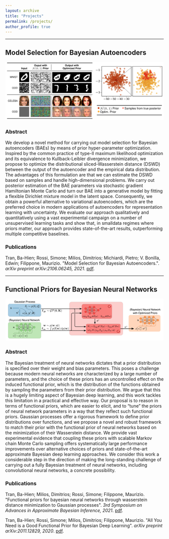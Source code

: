 ```yaml
---
layout: archive
title: "Projects"
permalink: /projects/
author_profile: true
---
```


<!--{% include base_path %}

{% for post in site.publications reversed %}
  {% include archive-single.html %}
{% endfor %}
-->

------------------------------------------------------------------------------
## Model Selection for Bayesian Autoencoders
![BRS](/files/abstract_figures/bae_prior.png)

### Abstract
We develop a novel method for carrying out model selection for Bayesian autoencoders (BAEs) by means of prior hyper-parameter optimization. Inspired by the common practice of type-II maximum likelihood optimization and its equivalence to Kullback-Leibler divergence minimization, we propose to optimize the distributional sliced-Wasserstein distance (DSWD) between the output of the autoencoder and the empirical data distribution. The advantages of this formulation are that we can estimate the DSWD based on samples and handle high-dimensional problems. We carry out posterior estimation of the BAE parameters via stochastic gradient Hamiltonian Monte Carlo and turn our BAE into a generative model by fitting a flexible Dirichlet mixture model in the latent space. Consequently, we obtain a powerful alternative to variational autoencoders, which are the preferred choice in modern applications of autoencoders for representation learning with uncertainty. We evaluate our approach qualitatively and quantitatively using a vast experimental campaign on a number of unsupervised learning tasks and show that, in smalldata regimes where priors matter, our approach provides state-of-the-art results, outperforming multiple competitive baselines.


### Publications
Tran, Ba-Hien; Rossi, Simone; Milios, Dimitrios; Michiardi, Pietro; V. Bonilla, Edwin; Filippone, Maurizio. "Model Selection for Bayesian Autoencoders.". *arXiv preprint arXiv:2106.06245, 2021*. [pdf](https://arxiv.org/pdf/2106.06245.pdf).




------------------------------------------------------------------------------
## Functional Priors for Bayesian Neural Networks
![BRS](/files/abstract_figures/functional_bnn_prior.png)

### Abstract
The Bayesian treatment of neural networks dictates that a prior distribution is specified over their weight and bias parameters. This poses a challenge because modern neural networks are characterized by a large number of parameters, and the choice of these priors has an uncontrolled effect on the induced functional prior, which is the distribution of the functions obtained by sampling the parameters from their prior distribution. We argue that this is a hugely limiting aspect of Bayesian deep learning, and this work tackles this limitation in a practical and effective way. Our proposal is to reason in terms of functional priors, which are easier to elicit, and to “tune” the priors of neural network parameters in a way that they reflect such functional priors. Gaussian processes offer a rigorous framework to define prior distributions over functions, and we propose a novel and robust framework to match their prior with the functional prior of neural networks based on the minimization of their Wasserstein distance. We provide vast experimental evidence that coupling these priors with scalable Markov chain Monte Carlo sampling offers systematically large performance improvements over alternative choices of priors and state-of-the-art approximate Bayesian deep learning approaches. We consider this work a considerable step in the direction of making the long-standing challenge of carrying out a fully Bayesian treatment of neural networks, including convolutional neural networks, a concrete possibility.

### Publications
Tran, Ba-Hien; Milios, Dimitrios; Rossi, Simone; Filippone, Maurizio. "Functional priors for bayesian neural networks through wasserstein distance minimization to Gaussian processes". *3rd Symposium on Advances in Approximate Bayesian Inference, 2021*. [pdf](https://openreview.net/pdf?id=GsivsoVTb2).

Tran, Ba-Hien; Rossi, Simone; Milios, Dimitrios; Filippone, Maurizio. "All You Need is a Good Functional Prior for Bayesian Deep Learning". *arXiv preprint arXiv:2011.12829, 2020*. [pdf](https://arxiv.org/pdf/2011.12829.pdf).